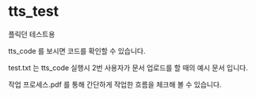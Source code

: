# tts_test
플릭던 테스트용

tts_code 를 보시면 코드를 확인할 수 있습니다.

test.txt 는 tts_code 실행시 2번 사용자가 문서 업로드를 할 때의 예시 문서 입니다.

작업 프로세스.pdf 를 통해 간단하게 작업한 흐름을 체크해 볼 수 있습니다. 
